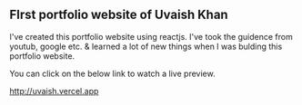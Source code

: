## FIrst portfolio website of Uvaish Khan

I've created this portfolio website using reactjs. I've took the guidence from youtub, google etc. & learned a lot of new things when I was bulding this portfolio website.

You can click on the below link to watch a live preview.

http://uvaish.vercel.app
